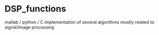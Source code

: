 # DSP_functions
matlab / python / C implementation of several algorithms mostly related to signal/image processing
